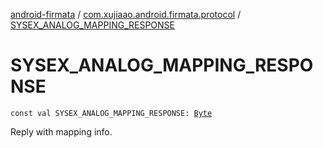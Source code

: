 [android-firmata](../index.md) / [com.xujiaao.android.firmata.protocol](index.md) / [SYSEX_ANALOG_MAPPING_RESPONSE](./-s-y-s-e-x_-a-n-a-l-o-g_-m-a-p-p-i-n-g_-r-e-s-p-o-n-s-e.md)

# SYSEX_ANALOG_MAPPING_RESPONSE

`const val SYSEX_ANALOG_MAPPING_RESPONSE: `[`Byte`](https://kotlinlang.org/api/latest/jvm/stdlib/kotlin/-byte/index.html)

Reply with mapping info.

